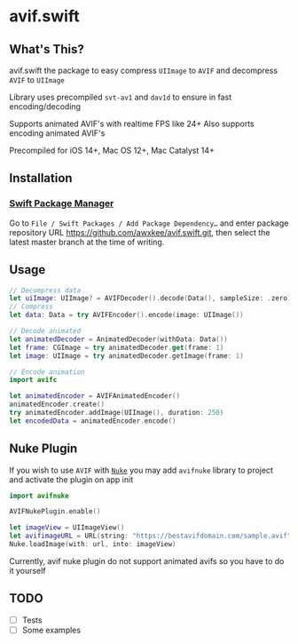 # avif.swift

## What's This?

avif.swift the package to easy compress `UIImage` to `AVIF` and decompress `AVIF` to `UIImage`

Library uses precompiled `svt-av1` and `dav1d` to ensure in fast encoding/decoding

Supports animated AVIF's with realtime FPS like 24+
Also supports encoding animated AVIF's

Precompiled for iOS 14+, Mac OS 12+, Mac Catalyst 14+

## Installation

### [Swift Package Manager](https://swift.org/package-manager/)

Go to `File / Swift Packages / Add Package Dependency…`
and enter package repository URL https://github.com/awxkee/avif.swift.git, then select the latest master branch
at the time of writing.

## Usage

```swift
// Decompress data
let uiImage: UIImage? = AVIFDecoder().decode(Data(), sampleSize: .zero) // or any max CGSize of image
// Compress
let data: Data = try AVIFEncoder().encode(image: UIImage())

// Decode animated
let animatedDecoder = AnimatedDecoder(withData: Data())
let frame: CGImage = try animatedDecoder.get(frame: 1)
let image: UIImage = try animatedDecoder.getImage(frame: 1) 

// Encode animation
import avifc

let animatedEncoder = AVIFAnimatedEncoder()
animatedEncoder.create()
try animatedEncoder.addImage(UIImage(), duration: 250)
let encodedData = animatedEncoder.encode()
```

## Nuke Plugin
If you wish to use `AVIF` with <a href="https://github.com/kean/Nuke" target="_blank">`Nuke`</a> you may add `avifnuke` library to project and activate the plugin on app init

```swift
import avifnuke

AVIFNukePlugin.enable()

let imageView = UIImageView()
let avifimageURL = URL(string: "https://bestavifdomain.com/sample.avif")!
Nuke.loadImage(with: url, into: imageView)
```

Currently, avif nuke plugin do not support animated avifs so you have to do it yourself

## TODO
- [ ] Tests
- [ ] Some examples 
